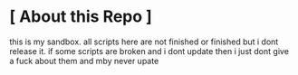 [ About this Repo ]
============
this is my sandbox. all scripts here are not finished or finished but i dont release it.
if some scripts are broken and i dont update then i just dont give a fuck about them and mby never upate
